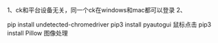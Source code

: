 1、ck和平台设备无关，同一个ck在windows和mac都可以登录
2、

pip install undetected-chromedriver
pip3 install pyautogui 鼠标点击
pip3 install Pillow 图像处理